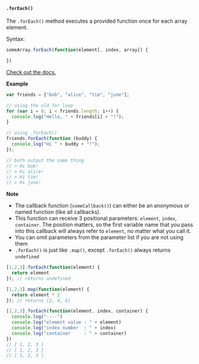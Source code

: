 #### `.forEach()`

The `.forEach()` method executes a provided function once for each array element.

Syntax:
```javascript
someArray.forEach(function(element[, index, array]) {

})
```

[Check out the docs.](https://developer.mozilla.org/en-US/docs/Web/JavaScript/Reference/Global_Objects/Array/foreach)

**Example**

```javascript
var friends = ["bob", "alice", "tim", "june"];

// using the old for loop
for (var i = 0; i < friends.length; i++) {
  console.log("Hello, " + friends[i] + "!");
}

// using .forEach()
friends.forEach(function (buddy) {
  console.log("Hi " + buddy + "!");
});

// both output the same thing
// > Hi bob!
// > Hi alice!
// > Hi tim!
// > Hi june!
```

**Note**
- The callback function (`someCallback()`) can either be an anonymous or named function (like all callbacks).
- This function can receive 3 positional parameters: `element`, `index`, `container`. The position matters, so the first variable name that you pass into this callback will always refer to `element`, no matter what you call it. 
- You can omit parameters from the parameter list if you are not using them
- `.forEach()` is just like `.map()`, except `.forEach()` always returns `undefined`
```javascript
[1,2,3].forEach(function(element) {
  return element
}); // returns undefined

[1,2,3].map(function(element) {
  return element * 2
}); // returns [2, 4, 6]
```

```javascript
[1,2,3].forEach(function(element, index, container) { 
  console.log("----")
  console.log("element value : " + element)
  console.log("index number  : " + index)
  console.log("container     : " + container)
})
// [ 1, 2, 3 ]
// [ 1, 2, 3 ]
// [ 1, 2, 3 ]
```
